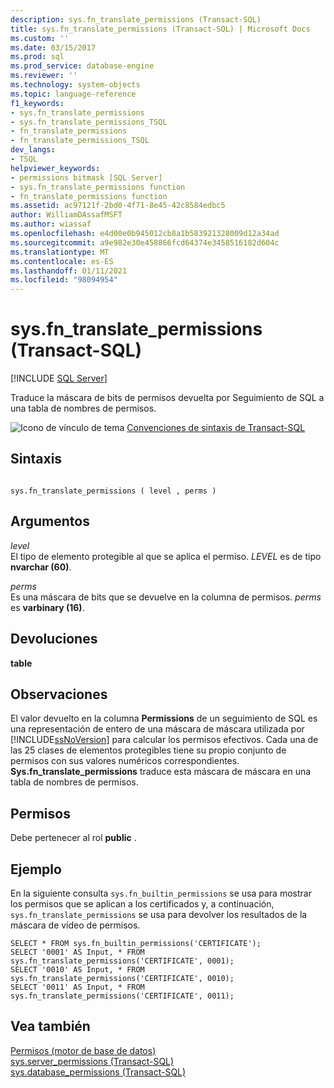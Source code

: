 ```yaml
---
description: sys.fn_translate_permissions (Transact-SQL)
title: sys.fn_translate_permissions (Transact-SQL) | Microsoft Docs
ms.custom: ''
ms.date: 03/15/2017
ms.prod: sql
ms.prod_service: database-engine
ms.reviewer: ''
ms.technology: system-objects
ms.topic: language-reference
f1_keywords:
- sys.fn_translate_permissions
- sys.fn_translate_permissions_TSQL
- fn_translate_permissions
- fn_translate_permissions_TSQL
dev_langs:
- TSQL
helpviewer_keywords:
- permissions bitmask [SQL Server]
- sys.fn_translate_permissions function
- fn_translate_permissions function
ms.assetid: ac97121f-2bd0-4f71-8e45-42c8584edbc5
author: WilliamDAssafMSFT
ms.author: wiassaf
ms.openlocfilehash: e4d00e0b945012cb8a1b583921328009d12a34ad
ms.sourcegitcommit: a9e982e30e458866fcd64374e3458516182d604c
ms.translationtype: MT
ms.contentlocale: es-ES
ms.lasthandoff: 01/11/2021
ms.locfileid: "98094954"
---
```

# <a name="sysfn_translate_permissions-transact-sql"></a>sys.fn_translate_permissions (Transact-SQL)
[!INCLUDE [SQL Server](../../includes/applies-to-version/sqlserver.md)]

  Traduce la máscara de bits de permisos devuelta por Seguimiento de SQL a una tabla de nombres de permisos.  
  
 ![Icono de vínculo de tema](../../database-engine/configure-windows/media/topic-link.gif "Icono de vínculo de tema") [Convenciones de sintaxis de Transact-SQL](../../t-sql/language-elements/transact-sql-syntax-conventions-transact-sql.md)  
  
## <a name="syntax"></a>Sintaxis  
  
```  
  
sys.fn_translate_permissions ( level , perms )  
```  
  
## <a name="arguments"></a>Argumentos  
 *level*  
 El tipo de elemento protegible al que se aplica el permiso. *LEVEL* es de tipo **nvarchar (60)**.  
  
 *perms*  
 Es una máscara de bits que se devuelve en la columna de permisos. *perms* es **varbinary (16)**.  
  
## <a name="returns"></a>Devoluciones  
 **table**  
  
## <a name="remarks"></a>Observaciones  
 El valor devuelto en la columna **Permissions** de un seguimiento de SQL es una representación de entero de una máscara de máscara utilizada por [!INCLUDE[ssNoVersion](../../includes/ssnoversion-md.md)] para calcular los permisos efectivos. Cada una de las 25 clases de elementos protegibles tiene su propio conjunto de permisos con sus valores numéricos correspondientes. **Sys.fn_translate_permissions** traduce esta máscara de máscara en una tabla de nombres de permisos.  
  
## <a name="permissions"></a>Permisos  
 Debe pertenecer al rol **public** .  
  
## <a name="example"></a>Ejemplo  
 En la siguiente consulta `sys.fn_builtin_permissions` se usa para mostrar los permisos que se aplican a los certificados y, a continuación, `sys.fn_translate_permissions` se usa para devolver los resultados de la máscara de vídeo de permisos.  
  
```  
SELECT * FROM sys.fn_builtin_permissions('CERTIFICATE');  
SELECT '0001' AS Input, * FROM sys.fn_translate_permissions('CERTIFICATE', 0001);  
SELECT '0010' AS Input, * FROM sys.fn_translate_permissions('CERTIFICATE', 0010);  
SELECT '0011' AS Input, * FROM sys.fn_translate_permissions('CERTIFICATE', 0011);  
```  
  
## <a name="see-also"></a>Vea también  
 [Permisos &#40;motor de base de datos&#41;](../../relational-databases/security/permissions-database-engine.md)   
 [sys.server_permissions &#40;Transact-SQL&#41;](../../relational-databases/system-catalog-views/sys-server-permissions-transact-sql.md)   
 [sys.database_permissions &#40;Transact-SQL&#41;](../../relational-databases/system-catalog-views/sys-database-permissions-transact-sql.md)  
  
  
